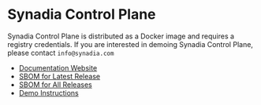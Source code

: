 # Synadia Control Plane

Synadia Control Plane is distributed as a Docker image and requires a registry credentials.  If you are interested in demoing Synadia Control Plane, please contact `info@synadia.com`

- [Documentation Website](https://docs.synadia.com/control-plane)
- [SBOM for Latest Release](https://github.com/synadia-io/control-plane/releases/latest)
- [SBOM for All Releases](https://github.com/synadia-io/control-plane/releases)
- [Demo Instructions](demo)
